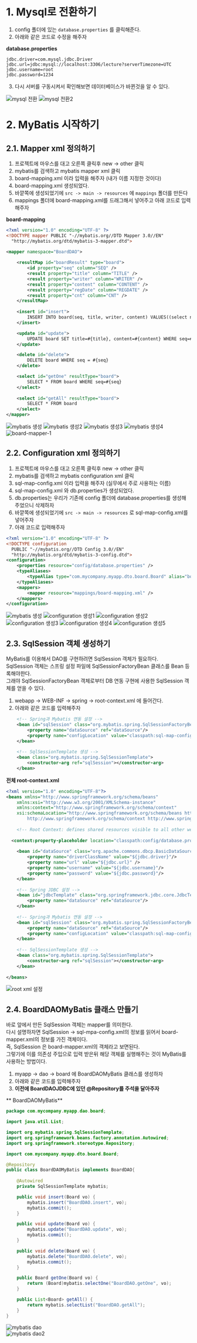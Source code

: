 # 1. Mysql로 전환하기  
      
1. config 폴더에 있는 ```database.properties``` 를 클릭해준다.         
2. 아래와 같은 코드로 수정을 해주자     
       
**database.properties**    
```   
jdbc.driver=com.mysql.jdbc.Driver
jdbc.url=jdbc:mysql://localhost:3306/lecture?serverTimezone=UTC
jdbc.username=root
jdbc.password=1234
```
3. 다시 서버를 구동시켜서 확인해보면 데이터베이스가 바뀐것을 알 수 있다.       
       
![mysql 전환](https://user-images.githubusercontent.com/50267433/84229450-88c4e980-ab24-11ea-930d-80a0fd7f4040.PNG)
![mysql 전환2](https://user-images.githubusercontent.com/50267433/84229479-a72ae500-ab24-11ea-92d2-e0f5a80abc2e.PNG)

# 2. MyBatis 시작하기    
## 2.1. Mapper xml 정의하기  
1. 프로젝트에 마우스를 대고 오른쪽 클릭후 new -> other 클릭  
2. mybatis를 검색하고 mybatis mapper xml 클릭 
3. board-mapping.xml 이라 입력을 해주자 (내가 이름 지정한 것이다)   
4. board-mapping.xml 생성되었다.   
5. 바깥쪽에 생성되었기에 ```src -> main -> resources``` 에 ```mappings``` 폴더를 만든다
6. mappings 폴더에 board-mapping.xml를 드래그해서 넣어주고 아래 코드로 입력해주자    
    
**board-mapping**
```xml
<?xml version="1.0" encoding="UTF-8" ?>
<!DOCTYPE mapper PUBLIC "-//mybatis.org//DTD Mapper 3.0//EN"
  "http://mybatis.org/dtd/mybatis-3-mapper.dtd">

<mapper namespace="BoardDAO">
	
	<resultMap id="boardResult" type="board">
		<id property="seq" column="SEQ" />
		<result property="title" column="TITLE" />
		<result property="writer" column="WRITER" />
		<result property="content" column="CONTENT" />
		<result property="regDate" column="REGDATE" />
		<result property="cnt" column="CNT" />
	</resultMap>
	
	<insert id="insert">
		INSERT INTO board(seq, title, writer, content) VALUES((select nvl(max(seq), 0)+1 from board),#{title},#{writer},#{content})
	</insert>

	<update id="update">
		UPDATE board SET title=#{title}, content=#{content} WHERE seq=#{seq}
	</update>

	<delete id="delete">
		DELETE board WHERE seq = #{seq}
	</delete>

	<select id="getOne" resultType="board">
		SELECT * FROM board WHERE seq=#{seq}
	</select>
		
	<select id="getAll" resultType="board">
		SELECT * FROM board
	</select>
</mapper>
```
![mybatis 생성](https://user-images.githubusercontent.com/50267433/84231084-52896900-ab28-11ea-9d47-f11fd6c1b307.png)
![mybatis 생성2](https://user-images.githubusercontent.com/50267433/84231094-587f4a00-ab28-11ea-9055-f56b3e7b3b92.PNG)
![mybatis 생성3](https://user-images.githubusercontent.com/50267433/84231117-6208b200-ab28-11ea-8c46-ec3ec6393511.PNG)
![mybatis 생성4](https://user-images.githubusercontent.com/50267433/84231649-8e70fe00-ab29-11ea-8edc-1e614d77aee5.PNG)
![board-mapper-1](https://user-images.githubusercontent.com/50267433/84234308-f249f580-ab2e-11ea-8c76-a43ba9ec3f0d.PNG)

## 2.2. Configuration xml 정의하기    

1. 프로젝트에 마우스를 대고 오른쪽 클릭후 new -> other 클릭  
2. mybatis를 검색하고 mybatis configuration xml 클릭 
3. sql-map-config.xml 이라 입력을 해주자 (실무에서 주로 사용하는 이름)   
4. sql-map-config.xml 와 db.properties가 생성되었다.
5. db.properties는 우리가 기존에 config 폴더에 database.properties를 생성해주었으니 삭제하자  
6. 바깥쪽에 생성되었기에 ```src -> main -> resources``` 로 sql-map-config.xml를 넣어주자  
7. 아래 코드로 입력해주자    
    
```xml   
<?xml version="1.0" encoding="UTF-8" ?>
<!DOCTYPE configuration
  PUBLIC "-//mybatis.org//DTD Config 3.0//EN"
  "http://mybatis.org/dtd/mybatis-3-config.dtd">
<configuration>
	<properties resource="config/database.properties" />
	<typeAliases>
		<typeAlias type="com.mycompany.myapp.dto.board.Board" alias="board"></typeAlias>
	</typeAliases>
	<mappers>
		<mapper resource="mappings/board-mapping.xml" />
	</mappers>
</configuration>
```
![mybatis 생성](https://user-images.githubusercontent.com/50267433/84231084-52896900-ab28-11ea-9d47-f11fd6c1b307.png)
![configuration 생성1](https://user-images.githubusercontent.com/50267433/84232578-8b770d00-ab2b-11ea-90a9-5965613c8400.PNG)
![configuration 생성2](https://user-images.githubusercontent.com/50267433/84232586-8fa32a80-ab2b-11ea-8f5c-ada2a87e6c23.PNG)
![configuration 생성3](https://user-images.githubusercontent.com/50267433/84232597-9467de80-ab2b-11ea-9ccd-977c17516e18.PNG)
![configuration 생성4](https://user-images.githubusercontent.com/50267433/84232604-992c9280-ab2b-11ea-8cc5-fee2b92c1f64.PNG)
![configuration 생성5](https://user-images.githubusercontent.com/50267433/84232610-9d58b000-ab2b-11ea-93a1-998453312bb6.PNG)

## 2.3. SqlSession 객체 생성하기 
MyBatis를 이용해서 DAO를 구현하려면 SqlSession 객체가 필요하다.        
SqlSession 객체는 스프링 설정 파일에 SqlSessionFactoryBean 클래스를 Bean 등록해야한다.       
그래야 SqlSessionFactoryBean 객체로부터 DB 연동 구현에 사용한 SqlSession 객체를 얻을 수 있다.      
      
1. webapp -> WEB-INF -> spring -> root-context.xml 에 들어간다.
2. 아래와 같은 코드를 입력해주자  

```xml
	<!-- Spring과 Mybatis 연동 설정 -->
	<bean id="sqlSession" class="org.mybatis.spring.SqlSessionFactoryBean">
		<property name="dataSource" ref="dataSource"/>
		<property name="configLocation" value="classpath:sql-map-config.xml" />
	</bean>
	
	<!-- SqlSessionTemplate 생성 -->
	<bean class="org.mybatis.spring.SqlSessionTemplate">
		<constructor-arg ref="sqlSession"></constructor-arg>
	</bean>
```

**전체 root-context.xml**
```xml
<?xml version="1.0" encoding="UTF-8"?>
<beans xmlns="http://www.springframework.org/schema/beans"
	xmlns:xsi="http://www.w3.org/2001/XMLSchema-instance"
	xmlns:context="http://www.springframework.org/schema/context"
	xsi:schemaLocation="http://www.springframework.org/schema/beans https://www.springframework.org/schema/beans/spring-beans.xsd
		http://www.springframework.org/schema/context http://www.springframework.org/schema/context/spring-context-4.3.xsd">
	
	<!-- Root Context: defines shared resources visible to all other web components -->
	
  <context:property-placeholder location="classpath:config/database.properties"/>
  
    <bean id="dataSource" class="org.apache.commons.dbcp.BasicDataSource" destroy-method="close">
		<property name="driverClassName" value="${jdbc.driver}"/>
		<property name="url" value="${jdbc.url}" />
		<property name="username" value="${jdbc.username}"/>
		<property name="password" value="${jdbc.password}"/>
	</bean>
	
	<!-- Spring JDBC 설정 -->
	<bean id="jdbcTemplate" class="org.springframework.jdbc.core.JdbcTemplate">
		<property name="dataSource" ref="dataSource"/>
	</bean>	
	
	<!-- Spring과 Mybatis 연동 설정 -->
	<bean id="sqlSession" class="org.mybatis.spring.SqlSessionFactoryBean">
		<property name="dataSource" ref="dataSource"/>
		<property name="configLocation" value="classpath:sql-map-config.xml" />
	</bean>
	
	<!-- SqlSessionTemplate 생성 -->
	<bean class="org.mybatis.spring.SqlSessionTemplate">
		<constructor-arg ref="sqlSession"></constructor-arg>
	</bean>
		
</beans>
```
![root xml 설정](https://user-images.githubusercontent.com/50267433/84234384-20c7d080-ab2f-11ea-9755-7acb5c2e3d3f.PNG)

## 2.4. BoardDAOMyBatis 클래스 만들기   
바로 앞에서 만든 SqlSession 객체는 mapper를 의미한다.      
다시 설명하자면 SqlSession -> sql-mpa-config.xml의 정보를 읽어서 board-mapper.xml의 정보를 가진 객체이다.     
즉, SqlSession 은 board-mapper.xml의 객체라고 보면된다.     
그렇기에 이를 의존성 주입으로 입력 받은뒤 해당 객체를 실행해주는 것이 MyBatis를 사용하는 방법이다.   
   
1. myapp -> dao -> board 에 BoardDAOMyBatis 클래스를 생성하자  
2. 아래와 같은 코드를 입력해주자  
3. **이전에 BoardDAOJDBC에 있던 @Repository를 주석을 달아주자**  

** BoardDAOMyBatis**   
```java
package com.mycompany.myapp.dao.board;

import java.util.List;

import org.mybatis.spring.SqlSessionTemplate;
import org.springframework.beans.factory.annotation.Autowired;
import org.springframework.stereotype.Repository;

import com.mycompany.myapp.dto.board.Board;

@Repository
public class BoardDAOMyBatis implements BoardDAO{
	
	@Autowired
	private SqlSessionTemplate mybatis;

	public void insert(Board vo) {
		mybatis.insert("BoardDAO.insert", vo);
		mybatis.commit();
	}

	public void update(Board vo) {
		mybatis.update("BoardDAO.update", vo);
		mybatis.commit();
	}

	public void delete(Board vo) {
		mybatis.delete("BoardDAO.delete", vo);
		mybatis.commit();
	}

	public Board getOne(Board vo) {
		return (Board)mybatis.selectOne("BoardDAO.getOne", vo);
	}

	public List<Board> getAll() {
		return mybatis.selectList("BoardDAO.getAll");
	}
}
```
![mybatis dao](https://user-images.githubusercontent.com/50267433/84234869-e90d5880-ab2f-11ea-9190-975957d0eddc.PNG)     
![mybatis dao2](https://user-images.githubusercontent.com/50267433/84234896-f591b100-ab2f-11ea-8815-cfa9983175a2.PNG)
        



